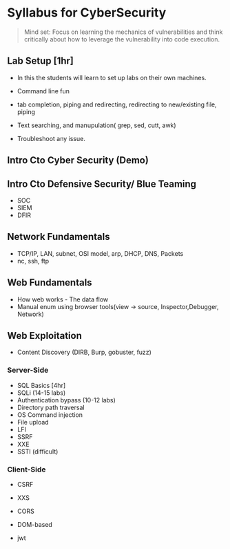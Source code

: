# Syllabus for CyberSecurity

> Mind set: Focus on learning the mechanics of vulnerabilities and think critically about how to leverage the vulnerability into code execution. 

## Lab Setup [1hr]
- In this the students will learn to set up labs on their own machines.
- Command line fun 
 - tab completion, piping and redirecting, redirecting to new/existing file, piping
 - Text searching, and manupulation( grep, sed, cutt, awk)

- Troubleshoot any issue.

## Intro Cto Cyber Security (Demo) 
## Intro Cto Defensive Security/ Blue Teaming
- SOC
- SIEM
- DFIR 

## Network Fundamentals
- TCP/IP, LAN, subnet, OSI model, arp, DHCP, DNS, Packets
- nc, ssh, ftp

## Web Fundamentals
- How web works - The data flow
- Manual enum using browser tools(view -> source, Inspector,Debugger, Network)

## Web Exploitation
- Content Discovery (DIRB, Burp, gobuster, fuzz)
### Server-Side
 - SQL Basics [4hr]
 - SQLi (14-15 labs)
 - Authentication bypass (10-12 labs)
 - Directory path traversal
 - OS Command injection 
 - File upload
 - LFI 
 - SSRF
 - XXE
 - SSTI (difficult)

 ### Client-Side
- CSRF
- XXS
- CORS
- DOM-based

- jwt

